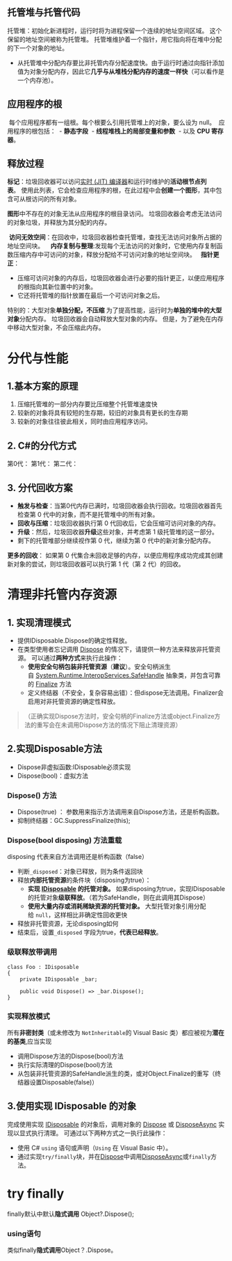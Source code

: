 
## 托管堆与托管代码
托管堆：初始化新进程时，运行时将为进程保留一个连续的地址空间区域。 这个保留的地址空间被称为托管堆。 托管堆维护着一个指针，用它指向将在堆中分配的下一个对象的地址。
- 从托管堆中分配内存要比非托管内存分配速度快。由于运行时通过向指针添加值为对象分配内存，因此它**几乎与从堆栈分配内存的速度一样快**（可以看作是一个内存池）。


## 应用程序的根
 每个应用程序都有一组根。每个根要么引用托管堆上的对象，要么设为 null。 
 应用程序的根包括：
 - **静态字段**
 - **线程堆栈上的局部变量和参数**
 - 以及 **CPU 寄存器**。



## 释放过程
**标记**：垃圾回收器可以访问[实时 (JIT) 编译器](https://learn.microsoft.com/zh-cn/dotnet/standard/managed-execution-process)和运行时维护的**活动根节点列表**。 使用此列表，它会检查应用程序的根，在此过程中会**创建一个图形**，其中包含可从根访问的所有对象。

**图形**中不存在的对象无法从应用程序的根目录访问。 垃圾回收器会考虑无法访问的对象垃圾，并释放为其分配的内存。

 **访问无效空间**：在回收中，垃圾回收器检查托管堆，查找无法访问对象所占据的地址空间块。
 
 **内存复制与整理**:发现每个无法访问的对象时，它使用内存复制函数压缩内存中可访问的对象，释放分配给不可访问对象的地址空间块。
 
  **指针更正**：
  - 压缩可访问对象的内存后，垃圾回收器会进行必要的指针更正，以便应用程序的根指向其新位置中的对象。
  - 它还将托管堆的指针放置在最后一个可访问对象之后。

特别的：大型对象**单独分配，不压缩**
为了提高性能，运行时为**单独的堆中的大型对象**分配内存。 垃圾回收器会自动释放大型对象的内存。 但是，为了避免在内存中移动大型对象，不会压缩此内存。

# 分代与性能
## 1.基本方案的原理
1. 压缩托管堆的一部分内存要比压缩整个托管堆速度快
2. 较新的对象将具有较短的生存期，较旧的对象具有更长的生存期
3. 较新的对象往往彼此相关，同时由应用程序访问。


## 2. C#的分代方式
第0代：
第1代：
第二代：


## 3. 分代回收方案
- **触发与检查**：当第0代内存已满时，垃圾回收器会执行回收。垃圾回收器首先检查第 0 代中的对象，而不是托管堆中的所有对象。
- **回收与压缩**：垃圾回收器执行第 0 代回收后，它会压缩可访问对象的内存。
- **升级**：然后，垃圾回收器**升级**这些对象，并考虑第 1 级托管堆的这一部分。
- 剩下的托管堆部分继续视作第 0 代，继续为第 0 代中的新对象分配内存。

**更多的回收**：
如果第 0 代集合未回收足够的内存，以便应用程序成功完成其创建新对象的尝试，则垃圾回收器可以执行第 1 代（第 2 代）的回收。

# 清理非托管内存资源
## 1. 实现清理模式
- 提供IDisposable.Dispose的确定性释放。
- 在类型使用者忘记调用 [Dispose](https://learn.microsoft.com/zh-cn/dotnet/api/system.idisposable.dispose) 的情况下，请提供一种方法来释放非托管资源。 可以通过**两种方式**来执行此操作：
	- **使用安全句柄包装非托管资源**（**建议**）。安全句柄派生自 [System.Runtime.InteropServices.SafeHandle](https://learn.microsoft.com/zh-cn/dotnet/api/system.runtime.interopservices.safehandle) 抽象类，并包含可靠的 [Finalize](https://learn.microsoft.com/zh-cn/dotnet/api/system.object.finalize) 方法
	- 定义终结器（不安全，复杂容易出错）：但dispose无法调用。Finalizer会启用对非托管资源的确定性释放。
>（正确实现Dispose方法时，安全句柄的Finalize方法或object.Finalize方法的重写会在未调用Dispose方法的情况下阻止清理资源）


## 2.实现Disposable方法
- Dispose非虚拟函数:IDisposable必须实现
- Dispose(bool)：虚拟方法
### Dispose() 方法
- Dispose(true) ： 参数用来指示方法调用来自Dispose方法，还是析构函数。
- 抑制终结器：GC.SuppressFinalize(this);

### Dispose(bool disposing) 方法重载
disposing 代表来自方法调用还是析构函数（false）
- 判断`_disposed`：对象已释放，则为条件返回块
- 释放**内部托管资源**的条件块（disposing为true）：
	- **实现 [IDisposable](https://learn.microsoft.com/zh-cn/dotnet/api/system.idisposable) 的托管对象。** 如果disposing为true，实现IDisposable的托管对象**级联释放**。（若为SafeHandle，则在此调用其Dispose）
	- **使用大量内存或消耗稀缺资源的托管对象。** 大型托管对象引用分配给 `null`，这样相比非确定性回收更快
- 释放非托管资源，无论disposing如何
- 结束后，设置`_disposed` 字段为true，**代表已经释放**。

### 级联释放带调用
```
class Foo : IDisposable
{
	private IDisposable _bar;
	
	public void Dispose() => _bar.Dispose();
}
```

### 实现释放模式
所有**非密封类**（或未修改为 `NotInheritable`的 Visual Basic 类）都应被视为**潜在的基类**,应当实现
- 调用Dispose方法的Dispose(bool)方法
- 执行实际清理的Dispose(bool)方法
- 从包装非托管资源的SafeHandle派生的类，或对Object.Finalize的重写（终结器设置Disposable(false)）

## 3.使用实现 IDisposable 的对象
完成使用实现 [IDisposable](https://learn.microsoft.com/zh-cn/dotnet/api/system.idisposable) 的对象后，调用对象的 [Dispose](https://learn.microsoft.com/zh-cn/dotnet/api/system.idisposable.dispose) 或 [DisposeAsync](https://learn.microsoft.com/zh-cn/dotnet/api/system.iasyncdisposable.disposeasync) 实现以显式执行清理。 可通过以下两种方式之一执行此操作：

- 使用 C# `using` 语句或声明（`Using` 在 Visual Basic 中）。
- 通过实现`try/finally`块，并在[Dispose](https://learn.microsoft.com/zh-cn/dotnet/api/system.idisposable.dispose)中调用[DisposeAsync](https://learn.microsoft.com/zh-cn/dotnet/api/system.iasyncdisposable.disposeasync)或`finally`方法。

# try finally
finally默认中默认**隐式调用** Object?.Dispose();
### using语句
类似finally**隐式调用**Object？.Dispose。